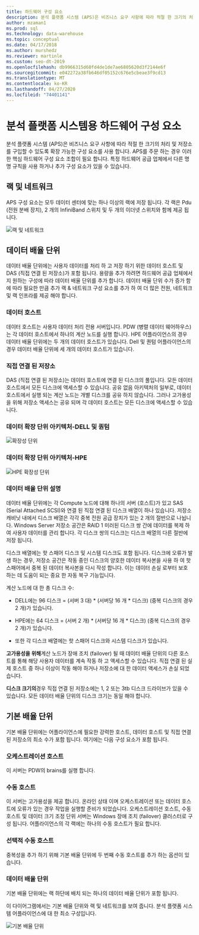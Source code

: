 ```yaml
---
title: 하드웨어 구성 요소
description: 분석 플랫폼 시스템 (APS)은 비즈니스 요구 사항에 따라 적절 한 크기의 처리 및 저장소를 구입할 수 있도록 확장 가능한 구성 요소를 사용 합니다. APS를 주문 하는 경우 이러한 핵심 하드웨어 구성 요소 조합이 필요 합니다.
author: mzaman1
ms.prod: sql
ms.technology: data-warehouse
ms.topic: conceptual
ms.date: 04/17/2018
ms.author: murshedz
ms.reviewer: martinle
ms.custom: seo-dt-2019
ms.openlocfilehash: db9966315d60fd4de1de7ae6805620d3f2144e6f
ms.sourcegitcommit: e042272a38fb646df05152c676e5cbeae3f9cd13
ms.translationtype: MT
ms.contentlocale: ko-KR
ms.lasthandoff: 04/27/2020
ms.locfileid: "74401141"
---
```

# <a name="hardware-components-for-analytics-platform-system"></a>분석 플랫폼 시스템용 하드웨어 구성 요소

분석 플랫폼 시스템 (APS)은 비즈니스 요구 사항에 따라 적절 한 크기의 처리 및 저장소를 구입할 수 있도록 확장 가능한 구성 요소를 사용 합니다. APS를 주문 하는 경우 이러한 핵심 하드웨어 구성 요소 조합이 필요 합니다. 특정 하드웨어 공급 업체에서 다른 명명 규칙을 사용 하거나 추가 구성 요소가 있을 수 있습니다.  
 
  
## <a name="rack-and-network"></a><a name="rackandnetwork"></a>랙 및 네트워크 
 
APS 구성 요소는 모두 데이터 센터에 맞는 하나 이상의 랙에 저장 됩니다. 각 랙은 Pdu (전원 분배 장치), 2 개의 InfiniBand 스위치 및 두 개의 이더넷 스위치와 함께 제공 됩니다.  
  
![랙 및 네트워크](media/rack-and-network.png "APS 랙 및 네트워크")  
  
## <a name="data-scale-unit"></a><a name="datascaleunit"></a>데이터 배율 단위
 
데이터 배율 단위에는 사용자 데이터를 처리 하 고 저장 하기 위한 데이터 호스트 및 DAS (직접 연결 된 저장소)가 포함 됩니다. 용량을 추가 하려면 하드웨어 공급 업체에서 지 원하는 구성에 따라 데이터 배율 단위를 추가 합니다. 데이터 배율 단위 수가 증가 함에 따라 필요한 만큼 추가 랙 & 네트워크 구성 요소를 추가 하 여 더 많은 전원, 네트워크 및 랙 인프라를 제공 해야 합니다.  
  
### <a name="data-host"></a>데이터 호스트  

데이터 호스트는 사용자 데이터 처리 전용 서버입니다. PDW (병렬 데이터 웨어하우스)는 각 데이터 호스트에서 하나의 계산 노드를 실행 합니다. HPE 어플라이언스의 경우 데이터 배율 단위에는 두 개의 데이터 호스트가 있습니다. Dell 및 퀀텀 어플라이언스의 경우 데이터 배율 단위에 세 개의 데이터 호스트가 있습니다.  
  
### <a name="direct-attached-storage"></a>직접 연결 된 저장소
 
DAS (직접 연결 된 저장소)는 데이터 호스트에 연결 된 디스크의 풀입니다. 모든 데이터 호스트에서 모든 디스크에 액세스할 수 있습니다. 공유 없음 아키텍처의 일부로, 데이터 호스트에서 실행 되는 계산 노드는 개별 디스크를 공유 하지 않습니다. 그러나 고가용성을 위해 저장소 액세스는 공유 되며 각 데이터 호스트는 모든 디스크에 액세스할 수 있습니다.  
  
### <a name="data-scale-unit-architecture---dell-and-quanta"></a>데이터 확장 단위 아키텍처-DELL 및 퀀텀
  
![확장성 단위](media/scalability-unit-dell.png "Dell 확장성 단위")  
  
### <a name="data-scale-unit-architecture---hpe"></a>데이터 확장 단위 아키텍처-HPE 
 
![HPE 확장성 단위](media/scalability-unit-hpe.png "HPE 확장성 단위")  
  
### <a name="data-scale-unit-description"></a>데이터 배율 단위 설명

데이터 배율 단위에는 각 Compute 노드에 대해 하나의 서버 (호스트)가 있고 SAS (Serial Attached SCSI)와 연결 된 직접 연결 된 디스크 배열이 하나 있습니다. 저장소 캐비닛 내에서 디스크 배열은 각각 중복 전원 공급 장치가 있는 2 개의 절반으로 나뉩니다. Windows Server 저장소 공간은 RAID 1 미러된 디스크 쌍 간에 데이터를 복제 하 여 사용자 데이터를 관리 합니다. 각 디스크 쌍의 디스크는 디스크 배열의 다른 절반에 저장 됩니다.  
  
디스크 배열에는 핫 스패어 디스크 및 시스템 디스크도 포함 됩니다. 디스크에 오류가 발생 하는 경우, 저장소 공간은 작동 중인 디스크의 양호한 데이터 복사본을 사용 하 여 핫 스패어에서 중복 된 데이터 복사본을 다시 작성 합니다. 이는 데이터 손실 로부터 보호 하는 데 도움이 되는 중요 한 자동 복구 기능입니다.  
  
계산 노드에 대 한 총 디스크 수:  
  
-   DELL에는 96 디스크 = (서버 3 대) * (서버당 16 개 \* 디스크) (중복 디스크의 경우 2 개)가 있습니다.  
  
-   HPE에는 64 디스크 = (서버 2 개) * (서버당 16 개 \* 디스크) (중복 디스크의 경우 2 개)가 있습니다.  
  
-   또한 각 디스크 배열에는 핫 스패어 디스크와 시스템 디스크가 있습니다.  
  
**고가용성을 위해**계산 노드가 장애 조치 (failover) 될 때 데이터 배율 단위의 다른 호스트를 통해 해당 사용자 데이터를 계속 작동 하 고 액세스할 수 있습니다. 직접 연결 된 실제 호스트 중 하나 이상이 작동 해야 하거나 저장소에 대 한 데이터 액세스가 손실 되었습니다.  
  
**디스크 크기의**경우 직접 연결 된 저장소에는 1, 2 또는 3tb 디스크 드라이브가 있을 수 있습니다. 모든 데이터 배율 단위의 디스크 크기는 동일 해야 합니다.  
  
## <a name="base-scale-unit"></a><a name="basescaleunit"></a>기본 배율 단위 
 
기본 배율 단위에는 어플라이언스에 필요한 강력한 호스트, 데이터 호스트 및 직접 연결 된 저장소의 최소 수가 포함 됩니다. 여기에는 다음 구성 요소가 포함 됩니다. 
  
### <a name="orchestration-host"></a>오케스트레이션 호스트  
이 서버는 PDW의 brains를 실행 합니다.
  
### <a name="passive-host"></a>수동 호스트  
이 서버는 고가용성을 제공 합니다. 온라인 상태 이며 오케스트레이션 또는 데이터 호스트에 오류가 있는 경우 작업을 실행할 준비가 되었습니다. 오케스트레이션 호스트, 수동 호스트 및 데이터 크기 조정 단위 서버는 Windows 장애 조치 (failover) 클러스터로 구성 됩니다. 어플라이언스의 각 랙에는 하나의 수동 호스트가 필요 합니다.  
  
### <a name="optional-passive-host"></a>선택적 수동 호스트  
중복성을 추가 하기 위해 기본 배율 단위에 두 번째 수동 호스트를 추가 하는 옵션이 있습니다.  
  
### <a name="data-scale-unit"></a>데이터 배율 단위  
기본 배율 단위에는 랙 하단에 배치 되는 하나의 데이터 배율 단위가 포함 됩니다.  
  
이 다이어그램에서는 기본 배율 단위와 랙 및 네트워크를 보여 줍니다. 분석 플랫폼 시스템 어플라이언스에 대 한 최소 구성입니다.  
  
![기본 배율 단위](media/base-scale-unit.png "기본 배율 단위")  
 
